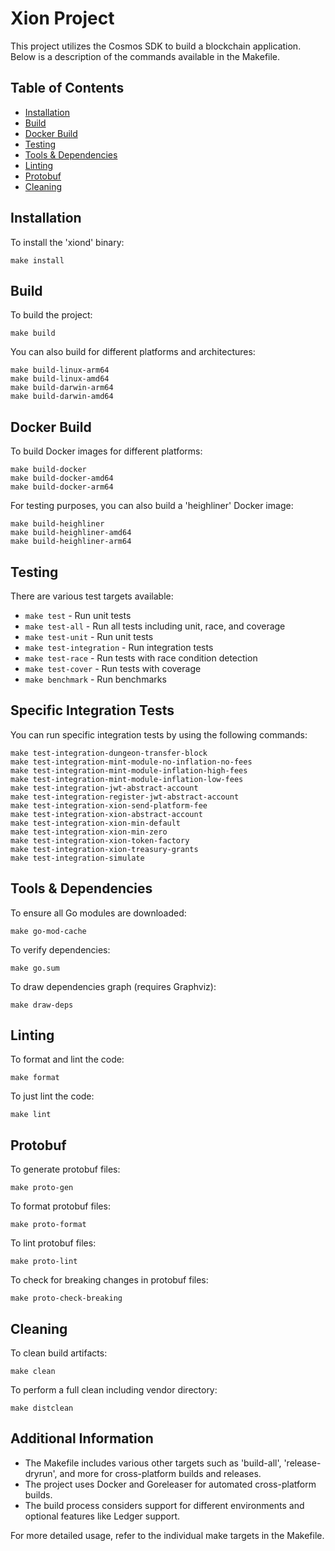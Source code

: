 # Xion Project

This project utilizes the Cosmos SDK to build a blockchain application. Below is a description of the commands available
in the Makefile.

## Table of Contents

- [Installation](#installation)
- [Build](#build)
- [Docker Build](#docker-build)
- [Testing](#testing)
- [Tools & Dependencies](#tools--dependencies)
- [Linting](#linting)
- [Protobuf](#protobuf)
- [Cleaning](#cleaning)

## Installation

To install the 'xiond' binary:

```
make install
```

## Build

To build the project:

```
make build
```

You can also build for different platforms and architectures:

```
make build-linux-arm64
make build-linux-amd64
make build-darwin-arm64
make build-darwin-amd64
```

## Docker Build

To build Docker images for different platforms:

```
make build-docker
make build-docker-amd64
make build-docker-arm64
```

For testing purposes, you can also build a 'heighliner' Docker image:

```
make build-heighliner
make build-heighliner-amd64
make build-heighliner-arm64
```

## Testing

There are various test targets available:

- `make test` - Run unit tests
- `make test-all` - Run all tests including unit, race, and coverage
- `make test-unit` - Run unit tests
- `make test-integration` - Run integration tests
- `make test-race` - Run tests with race condition detection
- `make test-cover` - Run tests with coverage
- `make benchmark` - Run benchmarks

## Specific Integration Tests

You can run specific integration tests by using the following commands:

```
make test-integration-dungeon-transfer-block
make test-integration-mint-module-no-inflation-no-fees
make test-integration-mint-module-inflation-high-fees
make test-integration-mint-module-inflation-low-fees
make test-integration-jwt-abstract-account
make test-integration-register-jwt-abstract-account
make test-integration-xion-send-platform-fee
make test-integration-xion-abstract-account
make test-integration-xion-min-default
make test-integration-xion-min-zero
make test-integration-xion-token-factory
make test-integration-xion-treasury-grants
make test-integration-simulate
```

## Tools & Dependencies

To ensure all Go modules are downloaded:

```
make go-mod-cache
```

To verify dependencies:

```
make go.sum
```

To draw dependencies graph (requires Graphviz):

```
make draw-deps
```

## Linting

To format and lint the code:

```
make format
```

To just lint the code:

```
make lint
```

## Protobuf

To generate protobuf files:

```
make proto-gen
```

To format protobuf files:

```
make proto-format
```

To lint protobuf files:

```
make proto-lint
```

To check for breaking changes in protobuf files:

```
make proto-check-breaking
```

## Cleaning

To clean build artifacts:

```
make clean
```

To perform a full clean including vendor directory:

```
make distclean
```

## Additional Information

- The Makefile includes various other targets such as 'build-all', 'release-dryrun', and more for cross-platform builds
  and releases.
- The project uses Docker and Goreleaser for automated cross-platform builds.
- The build process considers support for different environments and optional features like Ledger support.

For more detailed usage, refer to the individual make targets in the Makefile.

```: